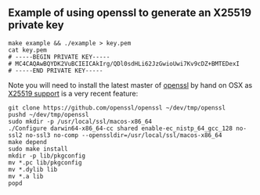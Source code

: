 ## Example of using openssl to generate an X25519 private key

```
make example && ./example > key.pem
cat key.pem
# -----BEGIN PRIVATE KEY-----
# MC4CAQAwBQYDK2VuBCIEICAkIrg/QDl0sdHLi62JzGwioUwi7Kv9cDZ+BMTEDexI
# -----END PRIVATE KEY-----
```

Note you will need to install the latest master of [openssl](https://github.com/openssl/openssl)
by hand on OSX as [X25519 support](https://www.openssl.org/docs/manmaster/man7/X25519.html) is a very recent feature:

```
git clone https://github.com/openssl/openssl ~/dev/tmp/openssl
pushd ~/dev/tmp/openssl
sudo mkdir -p /usr/local/ssl/macos-x86_64
./Configure darwin64-x86_64-cc shared enable-ec_nistp_64_gcc_128 no-ssl2 no-ssl3 no-comp --openssldir=/usr/local/ssl/macos-x86_64
make depend
sudo make install
mkdir -p lib/pkgconfig
mv *.pc lib/pkgconfig
mv *.dylib lib
mv *.a lib
popd
```

